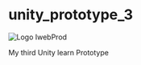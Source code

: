# unity_prototype_3

![Logo IwebProd](https://iwebprod.fr/public/pictures/iwebprod_small.png)


My third Unity learn Prototype

